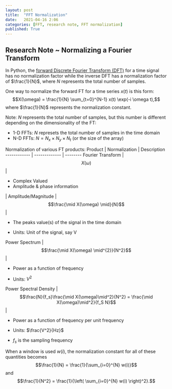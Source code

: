```yaml
---
layout: post
title:  "FFT Normalization"
date:   2021-04-16 2:06
categories: [FFT, research note, FFT normalization]
published: True
---
```


## Research Note ~ Normalizing a Fourier Transform

In Python, the [forward Discrete Fourier Transform (DFT)](https://numpy.org/doc/stable/reference/routines.fft.html) for a time signal has no normalization factor while the inverse DFT has a normalization factor of $\frac{1}{N}$, where $N$ represents the total number of samples.

One way to normalize the forward FT for a time series $x(t)$ is this form:
$$X(\omega) = \frac{1}{N} \sum_{t=0}^{N-1} x(t) \exp(-i \omega t),$$
where $\frac{1}{N}$ represents the normalization constant.

Note: $N$ represents the total number of samples, but this number is different depending on the dimensionality of the FT:
- 1-D FFTs: $N$ represets the total number of samples in the time domain
- N-D FFTs: $N = N_x \times N_y \times N_t$ (or the size of the array)

Normalization of various FT products:
Product | Normalization | Description
------------ | ------------- | --------
Fourier Transform | $$X(\omega)$$ | <ul><li>Complex Valued </li><li>Amplitude & phase information</li></ul>|
Amplitude/Magnitude | $$\frac{\mid X(\omega) \mid}{N}$$ | <ul><li>The peaks value(s) of the signal in the time domain</li></ul> <ul><li> Units: Unit of the signal, say V</li></ul>
Power Spectrum | $$\frac{\mid X(\omega) \mid^{2}}{N^2}$$ | <ul><li> Power as a function of frequency</li></ul> <ul><li> Units: $V^2$</li></ul>
Power Spectral Density | $$\frac{N}{f_s}\frac{\mid X(\omega)\mid^2}{N^2} = \frac{\mid X(\omega)\mid^2}{f_S N}$$ | <ul><li> Power as a function of frequency per unit frequency</li></ul> <ul><li> Units: $\frac{V^2}{Hz}$</li></ul> <ul><li>$f_s$ is the sampling frequency</li></ul>


When a window is used $w(i)$, the normalization constant for all of these quantities becomes
$$\frac{1}{N} = \frac{1}{\sum_{i=0}^{N} w(i)}$$
and
$$\frac{1}{N^2} = \frac{1}{\left( \sum_{i=0}^{N} w(i) \right)^2}.$$

